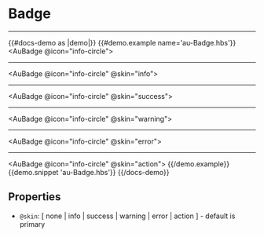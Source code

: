 # Badge

---

{{#docs-demo as |demo|}}
  {{#demo.example name='au-Badge.hbs'}}
    <AuBadge @icon="info-circle"></AuBadge>
    <hr>
    <AuBadge @icon="info-circle" @skin="info"></AuBadge>
    <hr>
    <AuBadge @icon="info-circle" @skin="success"></AuBadge>
    <hr>
    <AuBadge @icon="info-circle" @skin="warning"></AuBadge>
    <hr>
    <AuBadge @icon="info-circle" @skin="error"></AuBadge>
    <hr>
    <AuBadge @icon="info-circle" @skin="action"></AuBadge>
  {{/demo.example}}
  {{demo.snippet 'au-Badge.hbs'}}
{{/docs-demo}}

## Properties
- `@skin`: [ none | info | success | warning | error | action ] - default is primary
